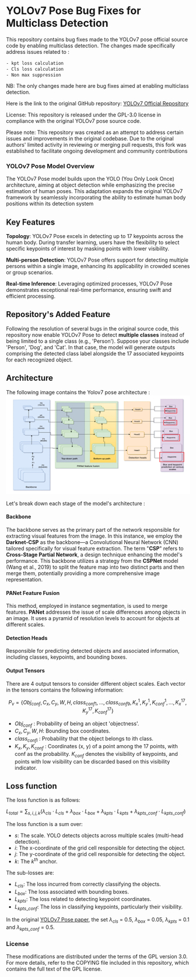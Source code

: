 # YOLOv7 Pose Bug Fixes for Multiclass Detection

This repository contains bug fixes made to the YOLOv7 pose official source code by enabling multiclass detection. The changes made specifically address issues related to :
    
    - kpt loss calculation
    - Cls loss calculation
    - Non max suppression 


NB: The only changes made here are bug fixes aimed at enabling multiclass detection.

Here is the link to the original GitHub repository: [YOLOv7 Official Repository](https://github.com/WongKinYiu/yolov7/tree/pose)

License: This repository is released under the GPL-3.0 license in compliance with the original YOLOv7 pose source code.


Please note: This repository was created as an attempt to address certain issues and improvements in the original codebase. Due to the original authors' limited activity in reviewing or merging pull requests, this fork was established to facilitate ongoing development and community contributions



### YOLOv7 Pose Model Overview

The YOLOv7 Pose model builds upon the YOLO (You Only Look Once) architecture, aiming at object detection while emphasizing the precise estimation of human poses. This adaptation expands the original YOLOv7 framework by seamlessly incorporating the ability to estimate human body positions within its detection system

## Key Features
**Topology**: YOLOv7 Pose excels in detecting up to 17 keypoints across the human body. During transfer learning, users have the flexibility to select specific keypoints of interest by masking points with lower visibility.

**Multi-person Detection**: YOLOv7 Pose offers support for detecting multiple persons within a single image, enhancing its applicability in crowded scenes or group scenarios.

**Real-time Inference**: Leveraging optimized processes, YOLOv7 Pose demonstrates exceptional real-time performance, ensuring swift and efficient processing.

## Repository's Added Feature
Following the resolution of several bugs in the original source code, this repository now enable YOLOv7 Pose to detect **multiple classes** instead of being limited to a single class (e.g., 'Person'). Suppose your classes include 'Person', 'Dog', and 'Cat'. In that case, the model will generate outputs comprising the detected class label alongside the 17 associated keypoints for each recognized object.

## Architecture

The following image contains the Yolov7 pose architecture :
<img src="architecture\pose_architecture.png" width="600">

Let's break down each stage of the model's architecture :

#### Backbone
The backbone serves as the primary part of the network responsible for extracting visual features from the image. In this instance, we employ the **Darknet-CSP** as the backbone—a Convolutional Neural Network (CNN) tailored specifically for visual feature extraction. The term "**CSP**" refers to **Cross-Stage Partial Network**, a design technique enhancing the model's performance. This backbone utilizes a strategy from the **CSPNet** model (Wang et al., 2019) to split the feature map into two distinct parts and then merge them, potentially providing a more comprehensive image representation.

#### PANet Feature Fusion
This method, employed in instance segmentation, is used to merge features. **PANet** addresses the issue of scale differences among objects in an image. It uses a pyramid of resolution levels to account for objects at different scales.

#### Detection Heads
Responsible for predicting detected objects and associated information, including classes, keypoints, and bounding boxes.

#### Output Tensors
There are 4 output tensors to consider different object scales. Each vector in the tensors contains the following information:

$$
P_v = \left\{ {Obj_{conf}}, C_{x}, C_{y}, W, H, class_{conf1}, \ldots, class_{conf9}, K^{1}_x, K^{1}_y, K^{1}_{conf}, \ldots, K^{17}_x, K^{17}_y, K^{17}_{conf} \right\}
$$




- $Obj_{conf}$ : Probability of being an object 'objectness'.
- $C_x, C_y, W, H$: Bounding box coordinates.
- $class_{confi}$ : Probability that the object belongs to ith class.
- $K_x, K_y, K_{conf}$ : Coordinates (x, y) of a point among the 17 points, with conf as the probability. $K_{conf}$ denotes the visibility of keypoints, and points with low visibility can be discarded based on this visibility indicator.




## Loss function

The loss function is as follows:

$L_{total} = \sum_{s,i,j,k} (\lambda_{cls} \cdot L_{cls} + \lambda_{box} \cdot L_{box} + \lambda_{kpts} \cdot L_{kpts} + \lambda_{kpts\_conf} \cdot L_{kpts\_conf})$

The loss function is a sum over:

- $s$: The scale. YOLO detects objects across multiple scales (multi-head detection).
- $i$: The x-coordinate of the grid cell responsible for detecting the object.
- $j$: The y-coordinate of the grid cell responsible for detecting the object.
- $k$: The $k^{th}$ anchor.

The sub-losses are:

- $L_{cls}$: The loss incurred from correctly classifying the objects.
- $L_{box}$: The loss associated with bounding boxes.
- $L_{kpts}$: The loss related to detecting keypoint coordinates.
- $L_{kpts\_conf}$: The loss in classifying keypoints, particularly their visibility.



In the original [YOLOv7 Pose paper](https://arxiv.org/abs/2204.06806), the set $\lambda_{cls}$ = 0.5, $\lambda_{box}$ = 0.05, $\lambda_{kpts}$ = 0.1 and $\lambda_{kpts\_conf}$ = 0.5.

### License

These modifications are distributed under the terms of the GPL version 3.0. For more details, refer to the COPYING file included in this repository, which contains the full text of the GPL license.
